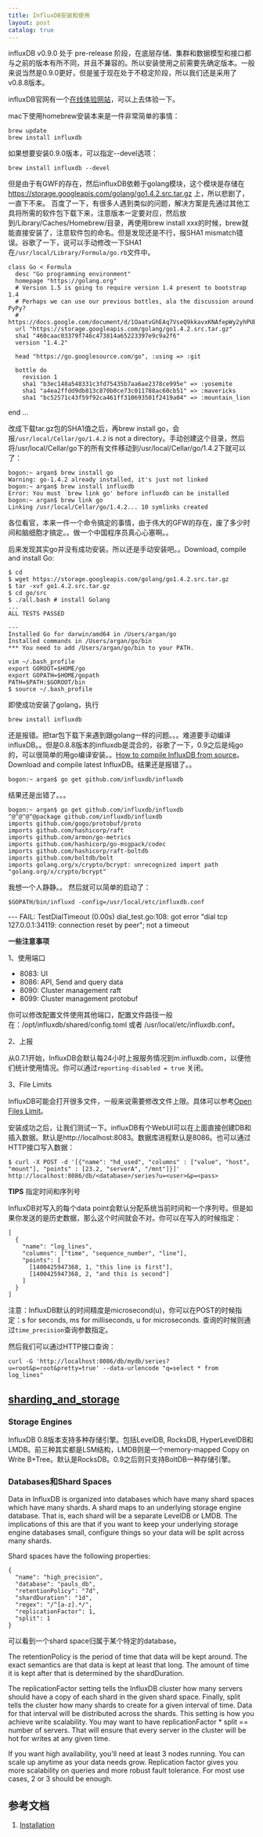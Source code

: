 ```yaml
---
title: InfluxDB安装和使用
layout: post
catalog: true
---
```


influxDB v0.9.0 处于 pre-release 阶段，在底层存储、集群和数据模型和接口都与之前的版本有所不同，并且不兼容的。所以安装使用之前需要先确定版本。一般来说当然是0.9.0更好，但是鉴于现在处于不稳定阶段，所以我们还是采用了v0.8.8版本。


influxDB官网有一个[在线体验网站](http://play.influxdb.org/)，可以上去体验一下。

mac下使用homebrew安装本来是一件非常简单的事情：

	brew update
	brew install influxdb

如果想要安装0.9.0版本，可以指定--devel选项：

	brew install influxdb --devel

但是由于有GWF的存在，然后influxDB依赖于golang模块，这个模块是存储在 https://storage.googleapis.com/golang/go1.4.2.src.tar.gz 上，所以悲剧了，一直下不来。
百度了一下，有很多人遇到类似的问题，解决方案是先通过其他工具将所需的软件包下载下来，注意版本一定要对应，然后放到/Library/Caches/Homebrew/目录，再使用brew install xxx的时候，brew就能直接安装了，注意软件包的命名。但是发现还是不行，报SHA1 mismatch错误。谷歌了一下，说可以手动修改一下SHA1在`/usr/local/Library/Formula/go.rb`文件中。

	class Go < Formula
	  desc "Go programming environment"
	  homepage "https://golang.org"
	  # Version 1.5 is going to require version 1.4 present to bootstrap 1.4
	  # Perhaps we can use our previous bottles, ala the discussion around PyPy?
	  # https://docs.google.com/document/d/1OaatvGhEAq7VseQ9kkavxKNAfepWy2yhPUBs96FGV28
	  url "https://storage.googleapis.com/golang/go1.4.2.src.tar.gz"
	  sha1 "460caac03379f746c473814a65223397e9c9a2f6"
	  version "1.4.2"

	  head "https://go.googlesource.com/go", :using => :git

	  bottle do
	    revision 1
	    sha1 "b3ec148a548331c3fd75435b7aa6ae2378ce995e" => :yosemite
	    sha1 "a4ea2ffdd9db813c870b0ce73c011788ac60cb51" => :mavericks
	    sha1 "bc52571c43f59f92ca461ff310693501f2419a04" => :mountain_lion
  end
  ...

改成下载tar.gz包的SHA1值之后，再brew install go，会报`/usr/local/Cellar/go/1.4.2` is not a directory。手动创建这个目录，然后将/usr/local/Cellar/go下的所有文件移动到/usr/local/Cellar/go/1.4.2下就可以了：

	bogon:~ argan$ brew install go
	Warning: go-1.4.2 already installed, it's just not linked
	bogon:~ argan$ brew install influxdb
	Error: You must `brew link go' before influxdb can be installed
	bogon:~ argan$ brew link go
	Linking /usr/local/Cellar/go/1.4.2... 10 symlinks created

各位看官，本来一件一个命令搞定的事情，由于伟大的GFW的存在，废了多少时间和脑细胞才搞定。。做一个中国程序员真心心塞啊。。

后来发现其实go并没有成功安装。所以还是手动安装吧。。Download, compile and install Go:

	$ cd 
	$ wget https://storage.googleapis.com/golang/go1.4.2.src.tar.gz
	$ tar -xvf go1.4.2.src.tar.gz
	$ cd go/src
	$ ./all.bash # install Golang
	...
	ALL TESTS PASSED

	---
	Installed Go for darwin/amd64 in /Users/argan/go
	Installed commands in /Users/argan/go/bin
	*** You need to add /Users/argan/go/bin to your PATH.

	vim ~/.bash_profile
	export GOROOT=$HOME/go
	export GOPATH=$HOME/gopath
	PATH=$PATH:$GOROOT/bin
	$ source ~/.bash_profile

即使成功安装了golang，执行

	brew install influxdb

还是报错。把tar包下载下来遇到跟golang一样的问题。。。难道要手动编译influxDB。。但是0.8.8版本的influxdb是混合的，谷歌了一下，0.9之后是纯go的，可以很简单的用go编译安装。。[How to compile InfluxDB from source](https://anomaly.io/compile-influxdb/)。Download and compile latest InfluxDB。结果还是报错了。。

	bogon:~ argan$ go get github.com/influxdb/influxdb

结果还是出错了。。。

	bogon:~ argan$ go get github.com/influxdb/influxdb
	^@^@^@^@package github.com/influxdb/influxdb
	imports github.com/gogo/protobuf/proto
	imports github.com/hashicorp/raft
	imports github.com/armon/go-metrics
	imports github.com/hashicorp/go-msgpack/codec
	imports github.com/hashicorp/raft-boltdb
	imports github.com/boltdb/bolt
	imports golang.org/x/crypto/bcrypt: unrecognized import path "golang.org/x/crypto/bcrypt"

我想一个人静静。。
然后就可以简单的启动了：

	$GOPATH/bin/influxd -config=/usr/local/etc/influxdb.conf

--- FAIL: TestDialTimeout (0.00s)
	dial_test.go:108: got error "dial tcp 127.0.0.1:34119: connection reset by peer"; not a timeout


**一些注意事项**

1、使用端口

* 8083: UI
* 8086: API, Send and query data
* 8090: Cluster management raft
* 8099: Cluster management protobuf

你可以修改配置文件使用其他端口，配置文件路径一般在：/opt/influxdb/shared/config.toml 或者 /usr/local/etc/influxdb.conf。

2、上报

从0.7.1开始，InfluxDB会默认每24小时上报服务情况到m.influxdb.com，以便他们统计使用情况。你可以通过`reporting-disabled = true` 关闭。 


3、File Limits

InfluxDB可能会打开很多文件，一般来说需要修改文件上限。具体可以参考[Open Files Limit](http://docs.basho.com/riak/latest/ops/tuning/open-files-limit/)。



安装成功之后，让我们测试一下。influxDB有个WebUI可以在上面直接创建DB和插入数据。默认是http://localhost:8083。数据库进程默认是8086。也可以通过HTTP接口写入数据：

	$ curl -X POST -d '[{"name": "hd_used", "columns" : ["value", "host", "mount"], "points" : [23.2, "serverA", "/mnt"]}]' http://localhost:8086/db/<database>/series?u=<user>&p=<pass>

**TIPS** 指定时间和序列号

InfluxDB对写入的每个data point会默认分配系统当前时间和一个序列号。但是如果你发送的是历史数据，那么这个时间就会不对。你可以在写入的时候指定：

	[
	  {
	    "name": "log_lines",
	    "columns": ["time", "sequence_number", "line"],
	    "points": [
	      [1400425947368, 1, "this line is first"],
	      [1400425947368, 2, "and this is second"]
	    ]
	  }
	]

注意：InfluxDB默认的时间精度是microsecond(u)，你可以在POST的时候指定：s for seconds, ms for milliseconds, u for microseconds. 查询的时候则通过`time_precision`查询参数指定。

然后我们可以通过HTTP接口查询：

	curl -G 'http://localhost:8086/db/mydb/series?u=root&p=root&pretty=true' --data-urlencode "q=select * from log_lines"


[sharding_and_storage](http://influxdb.com/docs/v0.8/advanced_topics/sharding_and_storage.html)
----------------------

### Storage Engines

InfluxDB 0.8版本支持多种存储引擎。包括LevelDB, RocksDB, HyperLevelDB和LMDB。前三种其实都是LSM结构，LMDB则是一个memory-mapped Copy on Write B+Tree。默认是RocksDB。0.9之后则只支持BoltDB一种存储引擎。

### Databases和Shard Spaces

Data in InfluxDB is organized into databases which have many shard spaces which have many shards. A shard maps to an underlying storage engine database. That is, each shard will be a separate LevelDB or LMDB. The implications of this are that if you want to keep your underlying storage engine databases small, configure things so your data will be split across many shards.

Shard spaces have the following properties:

	{
	  "name": "high_precision",
	  "database": "pauls_db",
	  "retentionPolicy": "7d",
	  "shardDuration": "1d",
	  "regex": "/^[a-z].*/",
	  "replicationFactor": 1,
	  "split": 1
	}

可以看到一个shard space归属于某个特定的database。

The retentionPolicy is the period of time that data will be kept around. The exact semantics are that data is kept at least that long. The amount of time it is kept after that is determined by the shardDuration.

The replicationFactor setting tells the InfluxDB cluster how many servers should have a copy of each shard in the given shard space. Finally, split tells the cluster how many shards to create for a given interval of time. Data for that interval will be distributed across the shards. This setting is how you achieve write scalability. You may want to have replicationFactor * split == number of servers. That will ensure that every server in the cluster will be hot for writes at any given time.

If you want high availability, you'll need at least 3 nodes running. You can scale up anytime as your data needs grow.
Replication factor gives you more scalability on queries and more robust fault tolerance. For most use cases, 2 or 3 should be enough.


参考文档
-------

1. [Installation](http://influxdb.com/docs/v0.8/introduction/installation.html)  